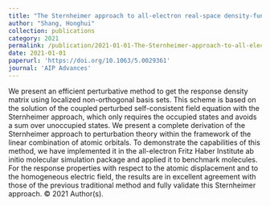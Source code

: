 ```yaml
---
title: "The Sternheimer approach to all-electron real-space density-functional perturbation theory with atomic basis set"
author: "Shang, Honghui"
collection: publications
category: 2021
permalink: /publication/2021-01-01-The-Sternheimer-approach-to-all-electron-real-space-density-functional-perturbation-theory-with-atomic-basis-set
date: 2021-01-01
paperurl: 'https://doi.org/10.1063/5.0029361'
journal: 'AIP Advances'
---
```


We present an efficient perturbative method to get the response density matrix using localized non-orthogonal basis sets. This scheme is based on the solution of the coupled perturbed self-consistent field equation with the Sternheimer approach, which only requires the occupied states and avoids a sum over unoccupied states. We present a complete derivation of the Sternheimer approach to perturbation theory within the framework of the linear combination of atomic orbitals. To demonstrate the capabilities of this method, we have implemented it in the all-electron Fritz Haber Institute ab initio molecular simulation package and applied it to benchmark molecules. For the response properties with respect to the atomic displacement and to the homogeneous electric field, the results are in excellent agreement with those of the previous traditional method and fully validate this Sternheimer approach. © 2021 Author(s).
